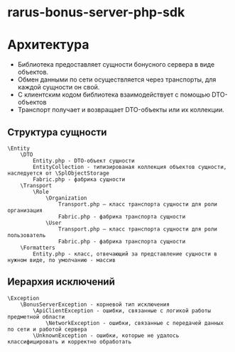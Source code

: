 # rarus-bonus-server-php-sdk
# Архитектура
* Библиотека предоставляет сущности бонусного сервера в виде объектов.
* Обмен данными по сети осуществляется через транспорты, для каждой сущности он свой.
* С клиентским кодом библиотека взаимодействует с помощью DTO-объектов
* Транспорт получает и возвращает DTO-объекты или их коллекции.


## Структура сущности
```
\Entity
    \DTO
        Entity.php - DTO-объект сущности
        EntityCollection - типизированая коллекция объектов сущности, наследуется от \SplObjectStorage
        Fabric.php - фабрика сущности 
    \Transport
        \Role
            \Organization
                Transport.php — класс транспорта сущности для роли организация
                Fabric.php - фабрика транспорта сущности            
            \User
                Transport.php — класс транспорта сущности для роли пользователь
                Fabric.php - фабрика транспорта сущности                        
    \Formatters
        Entity.php - класс, отвечающий за представление сущности в нужном виде, по умолчанию - массив
```
## Иерархия исключений
```
\Exception
    \BonusServerException - корневой тип исключения
        \ApiClientException - ошибки, связанные с логикой работы предметной области
            \NetworkException - ошибки, связанные с передачей данных по сети и работой сервера
        \UnknownException - ошибки, которые не удалось классифицировать и корректно обработать  
```